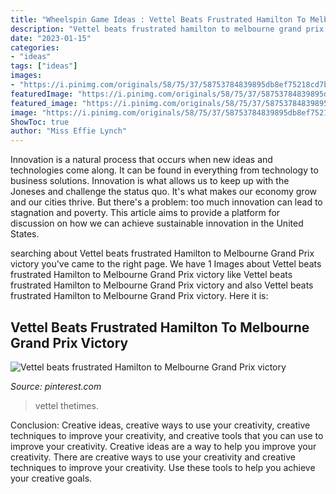 ```yaml
---
title: "Wheelspin Game Ideas : Vettel Beats Frustrated Hamilton To Melbourne Grand Prix Victory"
description: "Vettel beats frustrated hamilton to melbourne grand prix victory"
date: "2023-01-15"
categories:
- "ideas"
tags: ["ideas"]
images:
- "https://i.pinimg.com/originals/58/75/37/58753784839895db8ef75218cd7bdac6.jpg"
featuredImage: "https://i.pinimg.com/originals/58/75/37/58753784839895db8ef75218cd7bdac6.jpg"
featured_image: "https://i.pinimg.com/originals/58/75/37/58753784839895db8ef75218cd7bdac6.jpg"
image: "https://i.pinimg.com/originals/58/75/37/58753784839895db8ef75218cd7bdac6.jpg"
ShowToc: true
author: "Miss Effie Lynch"
---
```



Innovation is a natural process that occurs when new ideas and technologies come along. It can be found in everything from technology to business solutions. Innovation is what allows us to keep up with the Joneses and challenge the status quo. It's what makes our economy grow and our cities thrive. But there's a problem: too much innovation can lead to stagnation and poverty. This article aims to provide a platform for discussion on how we can achieve sustainable innovation in the United States.

	

		
searching about Vettel beats frustrated Hamilton to Melbourne Grand Prix victory you've came to the right page. We have 1 Images about Vettel beats frustrated Hamilton to Melbourne Grand Prix victory like Vettel beats frustrated Hamilton to Melbourne Grand Prix victory and also Vettel beats frustrated Hamilton to Melbourne Grand Prix victory. Here it is:
		
    
## Vettel Beats Frustrated Hamilton To Melbourne Grand Prix Victory

<img loading=lazy src="https://i.pinimg.com/originals/58/75/37/58753784839895db8ef75218cd7bdac6.jpg" onerror="this.onerror=null;this.src='https://tse2.mm.bing.net/th?id=OIP.Ukstkr218W9Vg44I_-GqhAHaEK&amp;pid=15.1';" alt="Vettel beats frustrated Hamilton to Melbourne Grand Prix victory">

_Source: pinterest.com_

>vettel thetimes. 

	

Conclusion: Creative ideas, creative ways to use your creativity, creative techniques to improve your creativity, and creative tools that you can use to improve your creativity.
Creative ideas are a way to help you improve your creativity. There are creative ways to use your creativity and creative techniques to improve your creativity. Use these tools to help you achieve your creative goals.

